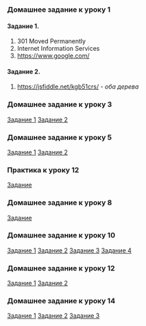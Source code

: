 ### Домашнее задание к уроку 1

#### Задание 1.
1. 301 Moved Permanently
1. Internet Information Services
1. https://www.google.com/
#### Задание 2.
1. https://jsfiddle.net/kgb51crs/ - *оба дерева*

### Домашнее задание к уроку 3

[Задание 1](https://github.com/AdukarIT/AbramovichNV/tree/master/homework1)
[Задание 2](https://github.com/AdukarIT/AbramovichNV/tree/master/homework3)

### Домашнее задание к уроку 5

[Задание 1](https://github.com/AdukarIT/AbramovichNV/tree/master/homework5_1)
[Задание 2](https://github.com/AdukarIT/AbramovichNV/tree/master/homework5_2)

### Практика к уроку 12

[Задание](https://github.com/AdukarIT/AbramovichNV/tree/master/lesson15)

### Домашнее задание к уроку 8

[Задание](https://github.com/AdukarIT/AbramovichNV/tree/master/homework8)

### Домашнее задание к уроку 10

[Задание 1](https://github.com/AdukarIT/AbramovichNV/tree/master/homework10_1)
[Задание 2](https://github.com/AdukarIT/AbramovichNV/tree/master/homework10_2)
[Задание 3](https://github.com/AdukarIT/AbramovichNV/tree/master/homework10_3)
[Задание 4](https://github.com/AdukarIT/AbramovichNV/tree/master/homework10_4)

### Домашнее задание к уроку 12

[Задание 1](https://github.com/AdukarIT/AbramovichNV/tree/master/homework12_1)
[Задание 2](https://github.com/AdukarIT/AbramovichNV/tree/master/homework12_2)

### Домашнее задание к уроку 14

[Задание 1](https://github.com/AdukarIT/AbramovichNV/tree/master/homework14_1)
[Задание 2](https://github.com/AdukarIT/AbramovichNV/tree/master/homework14_2)
[Задание 3](https://github.com/AdukarIT/AbramovichNV/tree/master/homework14_3)
